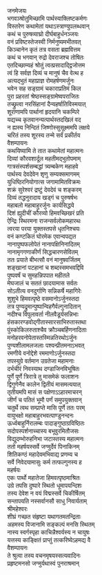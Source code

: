 जनमेजयः  
भगवञ्श्रोतुमिच्छामि पार्थस्याक्लिष्टकर्मणः  
विस्तरेण कथामेतां यथाऽस्त्राण्युपलब्धवान्  
कथं च पुरुषव्याघ्रो दीर्घबाहुर्धनञ्जयः  
वनं प्रविष्टस्तेजस्वी निर्मनुष्यमभीतवत्  
किञ्चानेन कृतं तत्र वसता ब्रह्मवित्तम  
कथं च भगवान् रुद्रो देवराजश्च तोषितः  
एतदिच्छाम्यहं श्रोतुं त्वत्प्रसादाद्द्विजोत्तम  
त्वं हि सर्वज्ञ दिव्यं च मानुषं चैव वेत्थ ह  
अत्यद्भुतं महाप्राज्ञ रोमहर्षणमर्जुनः  
भवेन सह सङ्ग्रामं चकाराप्रतिमं किल  
पुरा प्रहरतां श्रेष्ठस्सङ्ग्रामेष्वपराजितः  
तच्छ्रुत्वा नरसिंहानां दैन्यहर्षातिविस्मयात्  
शूराणामपि पार्थानां हृदयानि चकम्पिरे  
यद्यच्च कृतवानन्यत्पार्थस्तदखिलं वद  
न ह्यस्य निन्दितं जिष्णोस्सुसूक्ष्ममपि लक्षये  
चरितं तस्य शूरस्य तन्मे सर्वं प्रकीर्तय  
वैशम्पायनः  
कथयिष्यामि ते तात कथामेतां महात्मनः  
दिव्यां कौरवशार्दूल महतीमद्भुतोपमाम्  
गात्रसंस्पर्शसम्बद्धां त्र्यम्बकेण महाहवे  
पार्थस्य देवदेवेन शृणु सम्यक्समागमम्  
युधिष्ठिरनियोगात्स जगामामितविक्रमः  
शक्रं सुरेश्वरं द्रष्टुं देवदेवं च शङ्करम्  
दिव्यं तद्धनुरादाय खड्गं च पुरुषर्षभः  
महाबलो महाबाहुरर्जुनः कार्यसिद्धये  
दिशं ह्युदीचीं कौरव्यो हिमवच्छिखरं प्रति  
ऐन्द्रिः स्थिरमना राजन्सर्वलोकमहारथः  
त्वरया परया युक्तस्तपसे धृतनिश्चयः  
वनं कण्टकितं घोरमेक एवान्वपद्यत  
नानापुष्पफलोपेतं नानापक्षिनिनादितम्  
नानामृगगणाकीर्णं सिद्धचारणसेवितम्  
ततः प्रयाते बीभत्सौ वनं मानुषवर्जितम्  
शङ्खानां पटहानां च शब्दस्समभवद्दिवि  
पुष्पवर्षं च सुमहन्निपपात महीतले  
मेघजालं च सततं छादयामास सर्वतः  
सोऽतीत्य वनदुर्गाणि सन्निकर्षे महागिरेः  
शुशुभे हिमवत्पृष्ठे वसमानोऽर्जुनस्तदा  
तत्र पुण्यद्रुमान्पुष्पान्विहगैर्वल्गुनादितान्  
नदीश्च विपुलावर्ता नीलवैडूर्यसन्निभाः  
हंसकारण्डवोद्गीतास्सारसाभिरुतास्तथा  
पुंस्कोकिलरुताश्चैव क्रौञ्चबर्हिणनादिताः  
मनोहरवनोपेतास्तस्मिन्नतिरथोऽर्जुनः  
पुण्यशीलामलजलाः पश्यन्प्रीतमनाऽभवत्  
रमणीये वनोद्देशे रममाणोऽर्जुनस्तदा  
तपस्युग्रे वर्तमान उग्रतेजा महामनाः  
दर्भचीरं निवस्याथ दण्डाजिनविभूषितः  
पूर्णे पूर्णे त्रिरात्रे तु मासमेकं फलाशनः  
द्विगुणेनैव कालेन द्वितीयं मासमत्ययात्  
तृतीयमपि मासं स पक्षेणाऽऽहारमाचरन्  
जीर्णं च पतितं भूमौ पर्णं समुपयुक्तवान्  
चतुर्थे त्वथ सम्प्राप्ते मासि पूर्णे ततः परम्  
वायुभक्षो महाबाहुरभवत्पाण्डुनन्दनः  
ऊर्ध्वबाहुर्निरालम्बः पादाङ्गुष्ठाग्रविष्ठितः  
सदोपस्पर्शनाच्चास्य बभूवुरमितौजसः  
विद्युदम्भोरुहनिभा जटास्तस्य महात्मनः  
ततो महर्षयस्सर्वे जग्मुर्देवं पिनाकिनम्  
शितिकण्ठं महादेवमभिवाद्य प्रणम्य च  
सर्वे निवेदयामासुः कर्म तत्फल्गुनस्य ह  
महर्षयः  
एकः पार्थो महातेजा हिमवत्पृष्ठमाश्रितः  
उग्रे तपसि दुष्पारे स्थितो धूमापयन्दिशः  
तस्य देवेश न वयं विद्मस्सर्वे चिकीर्षितम्  
सन्तापयति नस्सर्वानसौ साधु निवार्यताम्  
श्रीमहेश्वरः  
शीघ्रं गच्छत संहृष्टा यथागतमतन्द्रिताः  
अहमस्य विजानामि सङ्कल्पं मनसि स्थितम्  
नास्य स्वर्गस्पृहा काचिन्नैश्वर्यस्य न चायुषः  
यत्तस्य काङ्क्षितं प्राप्तुं तत्करिष्येऽहमद्य वै  
वैशम्पायनः  
ते श्रुत्वा तस्य वचनमृषयस्सत्यवादिनः  
प्रहृष्टमनसो जग्मुर्यथास्वं पुनराश्रमान्  
